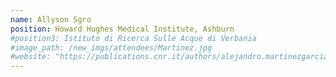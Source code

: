 ```yaml
---
name: Allyson Sgro
position: Howard Hughes Medical Institute, Ashburn
#position3: Istituto di Ricerca Sulle Acque di Verbania
#image_path: /new_imgs/attendees/Martinez.jpg
#website: "https://publications.cnr.it/authors/alejandro.martinezgarcia"
---
```

